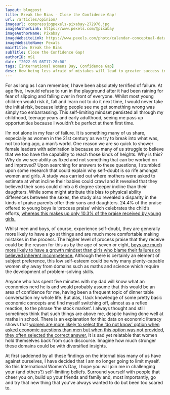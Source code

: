 ```yaml
---
layout: blogpost
title: Break the Bias - Close the Confidence Gap!
url: /articles/opinion/
imageurl: compressjpgpexels-pixabay-272976.jpg
imageAuthorLink: https://www.pexels.com/@pixabay
imageAuthorName: Pixabay
imageWebsiteLink: https://www.pexels.com/photo/calendar-conceptual-data-date-272976/
imageWebsiteName: Pexals
mainTitle: Break the Bias 
subTitle: Close the Confidence Gap!
authorID: mS1
date: "2022-03-08T17:20:00"
tags: [International Womens Day, Confidence Gap]
desc: How being less afraid of mistakes will lead to greater success in future
---
```


For as long as I can remember, I have been absolutely terrified of failure. At age five, I would refuse to run in the playground after it had been raining for fear of slipping and falling over in front of everyone. Whilst most young children would risk it, fall and learn not to do it next time, I would never take the initial risk, because letting people see me get something wrong was simply too embarrassing. This self-limiting mindset persisted all through my childhood, teenage years and early adulthood, seeing me pass up opportunities because I wouldn’t be perfect at them first time.

I’m not alone in my fear of failure. It is something many of us share, especially as women in the 21st century as we try to break into what was, not too long ago, a man’s world. One reason we are so quick to shower female leaders with admiration is because so many of us struggle to believe that we too have the capability to reach those kinds of heights. Why is this? Why do we see ability as fixed and not something that can be worked on and improved? Upon searching for answers to these questions, I stumbled upon some research that could explain why self-doubt is so rife amongst women and girls. A study was carried out where mothers were asked to estimate at what incline their babies could crawl and it revealed that they believed their sons could climb a 6 degree steeper incline than their daughters. While some might attribute this bias to physical ability differences between the sexes, the study also revealed a disparity in the kinds of praise parents offer their sons and daughters. 24.4% of the praise offered to young boys is ‘process praise’ which celebrates the child’s efforts, <a href='https://blog.innerdrive.co.uk/do-parents-treat-their-sons-and-daughters-differently' target='_blank'>whereas this makes up only 10.3% of the praise received by young girls.</a>

Whilst men and boys, of course, experience self-doubt, they are generally more likely to have a go at things and are much more comfortable making mistakes in the process. The higher level of process praise that they receive could be the reason for this as by the age of seven or eight, <a href='https://blog.innerdrive.co.uk/do-parents-treat-their-sons-and-daughters-differently' target='_blank'>boys are much more likely to have a growth mindset than girls who blame their failures on believed inherent incompetence.</a> Although there is certainly an element of subject preference, this low self-esteem could be why many plenty-capable women shy away from domains such as maths and science which require the development of problem-solving skills. 

Anyone who has spent five minutes with my dad will know what an economics nerd he is and would probably assume that this would be an area of confidence for me, having been a frequent topic of dinner table conversation my whole life. But alas, I lack knowledge of some pretty basic economic concepts and find myself switching off, almost as a reflex reaction, to the phrase ‘the stock market’. I always thought and still sometimes think that such things are above me, despite having done well at maths in school. There is an explanation for this: data on economic literacy shows that <a href='https://www.marketwatch.com/story/whats-behind-the-financial-literacy-gender-gap-these-academics-both-male-and-female-found-one-answer-11620068977' target='_blank'>women are more likely to select the ‘do not know’ option when asked economic questions than men but when this option was not provided, they often selected the correct answer.</a> It is sad yet relatable that women hold themselves back from such discourse. Imagine how much stronger these domains could be with diversified insights.

At first saddened by all these findings on the internal bias many of us have against ourselves, I have decided that I am no longer going to limit myself. So this International Women’s Day, I hope you will join me in challenging your (and others’!) self-limiting beliefs. Surround yourself with people that cheer you on, build up your friends and family and, most importantly, go and try that new thing that you’ve always wanted to do but been too scared to.
